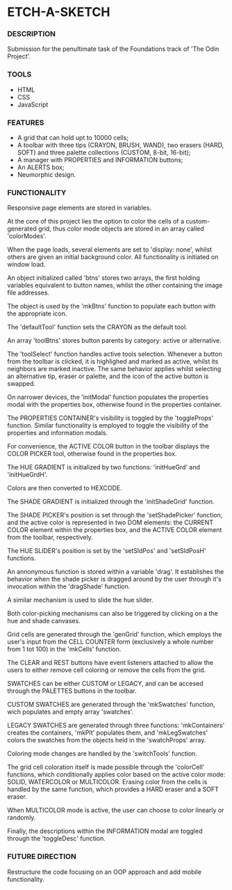 # **ETCH-A-SKETCH**

### **DESCRIPTION**

Submission for the penultimate task of the Foundations track of 'The Odin Project'.

### **TOOLS**
* HTML
* CSS
* JavaScript

### **FEATURES**
* A grid that can hold upt to 10000 cells;
* A toolbar with three tips (CRAYON, BRUSH, WAND), two erasers (HARD, SOFT) and three palette collections (CUSTOM, 8-bit, 16-bit);
* A manager with PROPERTIES and INFORMATION buttons;
* An ALERTS box;
* Neumorphic design.

### **FUNCTIONALITY**

Responsive page elements are stored in variables.

At the core of this project lies the option to color the cells of a custom-generated grid, thus color mode objects are stored in an array called 'colorModes'.

When the page loads, several elements are set to 'display: none', whilst others are given an initial background color. All functionality is initiated on window load.

An object initialized called 'btns' stores two arrays, the first holding variables equivalent to button names, whilst the other containing the image file addresses.

The object is used by the 'mkBtns' function to populate each button with the appropriate icon.

The 'defaultTool' function sets the CRAYON as the default tool.

An array 'toolBtns' stores button parents by category: active or alternative.

The 'toolSelect' function handles active tools selection. Whenever a button from the toolbar is clicked, it is highlighed and marked as active, whilst its neighbors are marked inactive. The same behavior applies whilst selecting an alternative tip, eraser or palette, and the icon of the active button is swapped.

On narrower devices, the 'initModal' function populates the properties modal with the properties box, otherwise found in the properties container.

The PROPERTIES CONTAINER's visibility is toggled by the 'toggleProps' function. Similar functionality is employed to toggle the visibility of the properties and information modals.

For convenience, the ACTIVE COLOR button in the toolbar displays the COLOR PICKER tool, otherwise found in the properties box.

The HUE GRADIENT is initialized by two functions: 'initHueGrd' and 'initHueGrdH'.

Colors are then converted to HEXCODE.

The SHADE GRADIENT is initialized through the 'initShadeGrid' function.

The SHADE PICKER's position is set through the 'setShadePicker' function, and the active color is represented in two DOM elements: the CURRENT COLOR element within the properties box, and the ACTIVE COLOR element from the toolbar, respectively.

The HUE SLIDER's position is set by the 'setSldPos' and 'setSldPosH' functions.

An annonymous function is stored within a variable 'drag'. It establishes the behavior when the shade picker is dragged around by the user through it's invocation within the 'dragShade' function.

A similar mechanism is used to slide the hue slider.

Both color-picking mechanisms can also be triggered by clicking on a the hue and shade canvases.

Grid cells are generated through the 'genGrid' function, which employs the user's input from the CELL COUNTER form (exclusively a whole number from 1 tot 100) in the 'mkCells' function.

The CLEAR and REST buttons have event listeners attached to allow the users to either remove cell coloring or remove the cells from the grid.

SWATCHES can be either CUSTOM or LEGACY, and can be accesed through the PALETTES buttons in the toolbar.

CUSTOM SWATCHES are generated through the 'mkSwatches' function, wich populates and empty array 'swatches'.

LEGACY SWATCHES are generated through three functions: 'mkContainers' creates the containers, 'mkPlt' populates them, and 'mkLegSwatches' colors the swatches from the objects held in the 'swatchProps' array.

Coloring mode changes are handled by the 'switchTools' function.

The grid cell coloration itself is made possible through the 'colorCell' functions, which conditionally applies color based on the active color mode: SOLID, WATERCOLOR or MULTICOLOR. Erasing color from the cells is handled by the same function, which provides a HARD eraser and a SOFT eraser.

When MULTICOLOR mode is active, the user can choose to color linearly or randomly.

Finally, the descriptions within the INFORMATION modal are toggled through the 'toggleDesc' function.

### FUTURE DIRECTION

Restructure the code focusing on an OOP approach and add mobile functionality.
